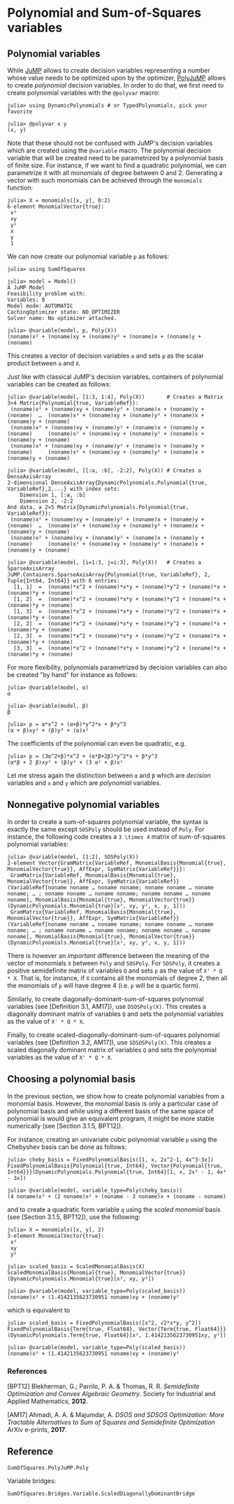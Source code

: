 # Polynomial and Sum-of-Squares variables

## Polynomial variables

While [JuMP](https://github.com/jump-dev/JuMP.jl) allows to create decision
variables representing a number whose value needs to be optimized upon by the
optimizer, [PolyJuMP](https://github.com/jump-dev/PolyJuMP.jl) allows to create
*polynomial* decision variables. In order to do that, we first need to create
polynomial variables with the `@polyvar` macro:
```jldoctest variables
julia> using DynamicPolynomials # or TypedPolynomials, pick your favorite

julia> @polyvar x y
(x, y)
```
Note that these should not be confused with JuMP's decision variables which are
created using the `@variable` macro. The polynomial decision variable that will
be created need to be parametrized by a polynomial basis of finite size.
For instance, if we want to find a quadratic polynomial, we can parametrize it
with all monomials of degree between 0 and 2. Generating a vector with such
monomials can be achieved through the `monomials` function:
```jldoctest variables
julia> X = monomials([x, y], 0:2)
6-element MonomialVector{true}:
 x²
 xy
 y²
 x
 y
 1
```
We can now create our polynomial variable `p` as follows:
```jldoctest variables
julia> using SumOfSquares

julia> model = Model()
A JuMP Model
Feasibility problem with:
Variables: 0
Model mode: AUTOMATIC
CachingOptimizer state: NO_OPTIMIZER
Solver name: No optimizer attached.

julia> @variable(model, p, Poly(X))
(noname)x² + (noname)xy + (noname)y² + (noname)x + (noname)y + (noname)
```
This creates a vector of decision variables `a` and sets `p` as the scalar
product between `a` and `X`.

Just like with classical JuMP's decision variables, containers of polynomial
variables can be created as follows:
```jldoctest variables
julia> @variable(model, [1:3, 1:4], Poly(X))       # Creates a Matrix
3×4 Matrix{Polynomial{true, VariableRef}}:
 (noname)x² + (noname)xy + (noname)y² + (noname)x + (noname)y + (noname)  …  (noname)x² + (noname)xy + (noname)y² + (noname)x + (noname)y + (noname)
 (noname)x² + (noname)xy + (noname)y² + (noname)x + (noname)y + (noname)     (noname)x² + (noname)xy + (noname)y² + (noname)x + (noname)y + (noname)
 (noname)x² + (noname)xy + (noname)y² + (noname)x + (noname)y + (noname)     (noname)x² + (noname)xy + (noname)y² + (noname)x + (noname)y + (noname)

julia> @variable(model, [[:a, :b], -2:2], Poly(X)) # Creates a DenseAxisArray
2-dimensional DenseAxisArray{DynamicPolynomials.Polynomial{true, VariableRef},2,...} with index sets:
    Dimension 1, [:a, :b]
    Dimension 2, -2:2
And data, a 2×5 Matrix{DynamicPolynomials.Polynomial{true, VariableRef}}:
 (noname)x² + (noname)xy + (noname)y² + (noname)x + (noname)y + (noname)  …  (noname)x² + (noname)xy + (noname)y² + (noname)x + (noname)y + (noname)
 (noname)x² + (noname)xy + (noname)y² + (noname)x + (noname)y + (noname)     (noname)x² + (noname)xy + (noname)y² + (noname)x + (noname)y + (noname)

julia> @variable(model, [i=1:3, j=i:3], Poly(X))   # Creates a SparseAxisArray
JuMP.Containers.SparseAxisArray{Polynomial{true, VariableRef}, 2, Tuple{Int64, Int64}} with 6 entries:
  [1, 1]  =  (noname)*x^2 + (noname)*x*y + (noname)*y^2 + (noname)*x + (noname)*y + (noname)
  [1, 2]  =  (noname)*x^2 + (noname)*x*y + (noname)*y^2 + (noname)*x + (noname)*y + (noname)
  [1, 3]  =  (noname)*x^2 + (noname)*x*y + (noname)*y^2 + (noname)*x + (noname)*y + (noname)
  [2, 2]  =  (noname)*x^2 + (noname)*x*y + (noname)*y^2 + (noname)*x + (noname)*y + (noname)
  [2, 3]  =  (noname)*x^2 + (noname)*x*y + (noname)*y^2 + (noname)*x + (noname)*y + (noname)
  [3, 3]  =  (noname)*x^2 + (noname)*x*y + (noname)*y^2 + (noname)*x + (noname)*y + (noname)
```

For more flexibility, polynomials parametrized by decision variables can also
be created "by hand" for instance as follows:
```jldoctest variables
julia> @variable(model, α)
α

julia> @variable(model, β)
β

julia> p = α*x^2 + (α+β)*y^2*x + β*y^3
(α + β)xy² + (β)y³ + (α)x²
```
The coefficients of the polynomial can even be quadratic, e.g.
```jldoctest variables
julia> p = (3α^2+β)*x^2 + (α*β+2β)*y^2*x + β*y^3
(α*β + 2 β)xy² + (β)y³ + (3 α² + β)x²
```
Let me stress again the distinction between `α` and `β` which are *decision*
variables and `x` and `y` which are *polynomial* variables.

## Nonnegative polynomial variables

In order to create a sum-of-squares polynomial variable, the syntax is exactly
the same except `SOSPoly` should be used instead of `Poly`.
For instance, the following code creates a ``3 \times 4`` matrix of
sum-of-squares polynomial variables:
```jldoctest variables
julia> @variable(model, [1:2], SOSPoly(X))
2-element Vector{GramMatrix{VariableRef, MonomialBasis{Monomial{true}, MonomialVector{true}}, AffExpr, SymMatrix{VariableRef}}}:
 GramMatrix{VariableRef, MonomialBasis{Monomial{true}, MonomialVector{true}}, AffExpr, SymMatrix{VariableRef}}(VariableRef[noname noname … noname noname; noname noname … noname noname; … ; noname noname … noname noname; noname noname … noname noname], MonomialBasis{Monomial{true}, MonomialVector{true}}(DynamicPolynomials.Monomial{true}[x², xy, y², x, y, 1]))
 GramMatrix{VariableRef, MonomialBasis{Monomial{true}, MonomialVector{true}}, AffExpr, SymMatrix{VariableRef}}(VariableRef[noname noname … noname noname; noname noname … noname noname; … ; noname noname … noname noname; noname noname … noname noname], MonomialBasis{Monomial{true}, MonomialVector{true}}(DynamicPolynomials.Monomial{true}[x², xy, y², x, y, 1]))
```
There is however an *important* difference between the meaning of the
vector of monomials `X` between `Poly` and `SOSPoly`. For `SOSPoly`, it
creates a positive semidefinite matrix of variables `Q` and sets `p` as the
value of `X' * Q * X`. That is, for instance, if `X` contains all the monomials
of degree 2, then all the monomials of `p` will have degree 4 (i.e. `p` will be
a quartic form).

Similarly, to create diagonally-dominant-sum-of-squares polynomial variables
(see [Definition 3.1, AM17]), use `DSOSPoly(X)`. This creates a diagonally
dominant matrix of variables `Q` and sets the polynomial variables as the value
of `X' * Q * X`.

Finally, to create scaled-diagonally-dominant-sum-of-squares polynomial
variables (see [Definition 3.2, AM17]), use `SDSOSPoly(X)`. This creates a
scaled diagonally dominant matrix of variables `Q` and sets the polynomial
variables as the value of `X' * Q * X`.

## Choosing a polynomial basis

In the previous section, we show how to create polynomial variables from a
monomial basis. However, the monomial basis is only a particular case of
polynomial basis and while using a different basis of the same space of
polynomial is would give an equivalent program, it might be more stable
numerically (see [Section 3.1.5, BPT12]).

For instance, creating an univariate cubic polynomial variable `p` using the
Chebyshev basis can be done as follows:
```jldoctest variables
julia> cheby_basis = FixedPolynomialBasis([1, x, 2x^2-1, 4x^3-3x])
FixedPolynomialBasis{Polynomial{true, Int64}, Vector{Polynomial{true, Int64}}}(DynamicPolynomials.Polynomial{true, Int64}[1, x, 2x² - 1, 4x³ - 3x])

julia> @variable(model, variable_type=Poly(cheby_basis))
(4 noname)x³ + (2 noname)x² + (noname - 3 noname)x + (noname - noname)
```
and to create a quadratic form variable `q` using the *scaled monomial* basis
(see [Section 3.1.5, BPT12]), use the following:
```jldoctest variables
julia> X = monomials([x, y], 2)
3-element MonomialVector{true}:
 x²
 xy
 y²

julia> scaled_basis = ScaledMonomialBasis(X)
ScaledMonomialBasis{Monomial{true}, MonomialVector{true}}(DynamicPolynomials.Monomial{true}[x², xy, y²])

julia> @variable(model, variable_type=Poly(scaled_basis))
(noname)x² + (1.4142135623730951 noname)xy + (noname)y²
```
which is equivalent to
```jldoctest variables
julia> scaled_basis = FixedPolynomialBasis([x^2, √2*x*y, y^2])
FixedPolynomialBasis{Term{true, Float64}, Vector{Term{true, Float64}}}(DynamicPolynomials.Term{true, Float64}[x², 1.4142135623730951xy, y²])

julia> @variable(model, variable_type=Poly(scaled_basis))
(noname)x² + (1.4142135623730951 noname)xy + (noname)y²
```

### References

[BPT12] Blekherman, G.; Parrilo, P. A. & Thomas, R. R.
*Semidefinite Optimization and Convex Algebraic Geometry*.
Society for Industrial and Applied Mathematics, **2012**.

[AM17] Ahmadi, A. A. & Majumdar, A.
*DSOS and SDSOS Optimization: More Tractable Alternatives to Sum of Squares and Semidefinite Optimization*
ArXiv e-prints, **2017**.

## Reference

```@docs
SumOfSquares.PolyJuMP.Poly
```

Variable bridges:
```@docs
SumOfSquares.Bridges.Variable.ScaledDiagonallyDominantBridge
```
